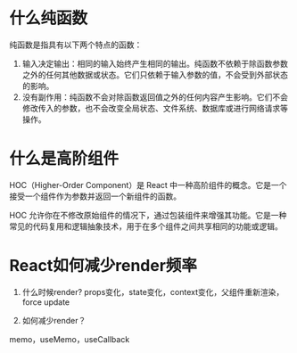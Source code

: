 # 什么纯函数

纯函数是指具有以下两个特点的函数：

1. 输入决定输出：相同的输入始终产生相同的输出。纯函数不依赖于除函数参数之外的任何其他数据或状态。它们只依赖于输入参数的值，不会受到外部状态的影响。
2. 没有副作用：纯函数不会对除函数返回值之外的任何内容产生影响。它们不会修改传入的参数，也不会改变全局状态、文件系统、数据库或进行网络请求等操作。

# 什么是高阶组件

HOC（Higher-Order Component）是 React 中一种高阶组件的概念。它是一个接受一个组件作为参数并返回一个新组件的函数。

HOC 允许你在不修改原始组件的情况下，通过包装组件来增强其功能。它是一种常见的代码复用和逻辑抽象技术，用于在多个组件之间共享相同的功能或逻辑。

# React如何减少render频率

1. 什么时候render? props变化，state变化，context变化，父组件重新渲染，force update

2. 如何减少render？

memo，useMemo，useCallback


